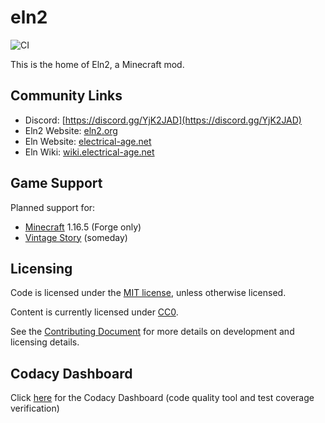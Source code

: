 # eln2
![CI](https://github.com/eln2/eln2/workflows/CI/badge.svg)

This is the home of Eln2, a Minecraft mod.

## Community Links

* Discord: [https://discord.gg/YjK2JAD](https://discord.gg/YjK2JAD)
* Eln2 Website: [eln2.org](https://eln2.org)
* Eln Website: [electrical-age.net](https://electrical-age.net)
* Eln Wiki: [wiki.electrical-age.net](https://wiki.electrical-age.net)

## Game Support

Planned support for:

* [Minecraft](https://minecraft.net) 1.16.5 (Forge only)
* [Vintage Story](https://www.vintagestory.at/) (someday)

## Licensing

Code is licensed under the [MIT license](LICENSE.md), unless otherwise licensed.

Content is currently licensed under [CC0](https://creativecommons.org/share-your-work/public-domain/cc0/).

See the [Contributing Document](CONTRIBUTING.md) for more details on development and licensing details.

## Codacy Dashboard

Click [here](https://app.codacy.com/gh/eln2/eln2/dashboard) for the Codacy Dashboard (code quality tool and test coverage verification)
